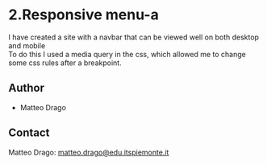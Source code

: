 # 2.Responsive menu-a
I have created a site with a navbar that can be viewed well on both desktop and mobile  
To do this I used a media query in the css, which allowed me to change some css rules after a breakpoint.  

## Author
* Matteo Drago

## Contact
Matteo Drago: matteo.drago@edu.itspiemonte.it